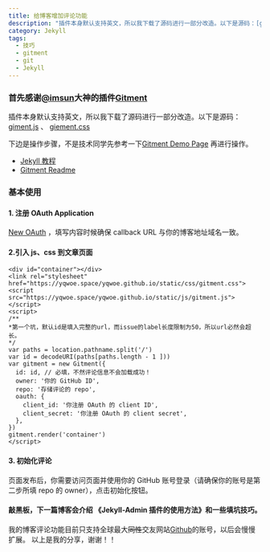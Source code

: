 ```yaml
---
title: 给博客增加评论功能
description: "插件本身默认支持英文，所以我下载了源码进行一部分改造。以下是源码：[giment.js](yqwoe.space/yqwoe.github.io/static/js/gitment.js)"
category: Jekyll
tags:
  - 技巧
  - gitment
  - git
  - Jekyll
---
```


### 首先感谢[@imsun](https://github.com/imsun)大神的插件[Gitment](https://imsun.github.io/gitment/)

<!--more-->

插件本身默认支持英文，所以我下载了源码进行一部分改造。以下是源码：[giment.js](yqwoe.space/yqwoe.github.io/static/js/gitment.js) 、 [giement.css](yqwoe.space/yqwoe.github.io/static/css/gitment.css)

下边是操作步骤，不是技术同学先参考一下[Gitment Demo Page](https://imsun.github.io/gitment/) 再进行操作。

- [Jekyll 教程](https://www.jekyll.com.cn/docs/home/)
- [Gitment Readme](https://github.com/imsun/gitment)

### 基本使用

#### 1. 注册 OAuth Application

[New OAuth](https://github.com/settings/applications/new) ，填写内容时候确保 callback URL 与你的博客地址域名一致。

#### 2.引入 js、css 到文章页面

```
<div id="container"></div>
<link rel="stylesheet" href="https://yqwoe.space/yqwoe.github.io/static/css/gitment.css">
<script src="https://yqwoe.space/yqwoe.github.io/static/js/gitment.js"></script>
<script>
/**
*第一个坑，默认id是填入完整的url，而issue的label长度限制为50，所以url必然会超长。
*/
var paths = location.pathname.split('/')
var id = decodeURI(paths[paths.length - 1 ]))
var gitment = new Gitment({
  id: id, // 必填，不然评论信息不会加载成功！
  owner: '你的 GitHub ID',
  repo: '存储评论的 repo',
  oauth: {
    client_id: '你注册 OAuth 的 client ID',
    client_secret: '你注册 OAuth 的 client secret',
  },
})
gitment.render('container')
</script>
```

#### 3. 初始化评论

页面发布后，你需要访问页面并使用你的 GitHub 账号登录（请确保你的账号是第二步所填 repo 的 owner），点击初始化按钮。

#### 敲黑板，下一篇博客会介绍 《**Jekyll-Admin 插件的使用方法**》和一些填坑技巧。

我的博客评论功能目前只支持全球最大~~同性~~交友网站[Github](github.com/yqwoe)的账号，以后会慢慢扩展。
以上是我的分享，谢谢！！
